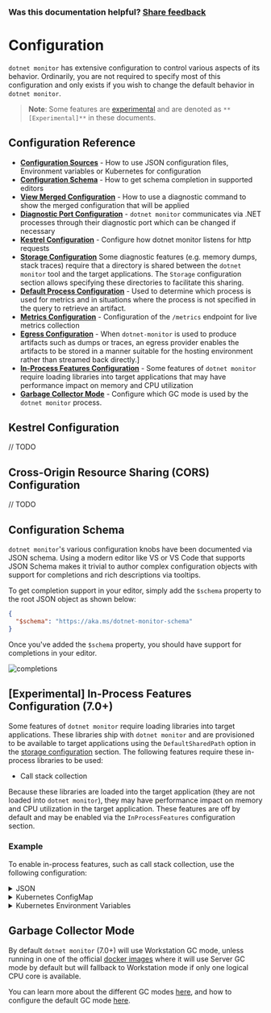 
### Was this documentation helpful? [Share feedback](https://www.research.net/r/DGDQWXH?src=documentation%2Fconfiguration)

# Configuration

`dotnet monitor` has extensive configuration to control various aspects of its behavior. Ordinarily, you are not required to specify most of this configuration and only exists if you wish to change the default behavior in `dotnet monitor`.

>**Note**: Some features are [experimental](../experimental.md) and are denoted as `**[Experimental]**` in these documents.

## Configuration Reference

- **[Configuration Sources](./configuration-sources.md)** - How to use JSON configuration files, Environment variables or Kubernetes for configuration 
- **[Configuration Schema](#configuration-schema)** - How to get schema completion in supported editors
- **[View Merged Configuration](./view-merged-configuration.md)** - How to use a diagnostic command to show the merged configuration that will be applied
- **[Diagnostic Port Configuration](diagnostic-port-configuration.md)** - `dotnet monitor` communicates via .NET processes through their diagnostic port which can be changed if necessary
- **[Kestrel Configuration](#kestrel-configuration)** - Configure how dotnet monitor listens for http requests
- **[Storage Configuration](./storage-configuration.md)** Some diagnostic features (e.g. memory dumps, stack traces) require that a directory is shared between the `dotnet monitor` tool and the target applications. The `Storage` configuration section allows specifying these directories to facilitate this sharing.
- **[Default Process Configuration](./default-process-configuration.md)** - Used to determine which process is used for metrics and in situations where the process is not specified in the query to retrieve an artifact.
- **[Metrics Configuration](./metrics-configuration.md)** - Configuration of the `/metrics` endpoint for live metrics collection
- **[Egress Configuration](./egress-configuration.md)** - When `dotnet-monitor` is used to produce artifacts such as dumps or traces, an egress provider enables the artifacts to be stored in a manner suitable for the hosting environment rather than streamed back directly.]
- **[In-Process Features Configuration](#experimental-in-process-features-configuration-70)** - Some features of `dotnet monitor` require loading libraries into target applications that may have performance impact on memory and CPU utilization
- **[Garbage Collector Mode](#garbage-collector-mode)** - Configure which GC mode is used by the `dotnet monitor` process.

## Kestrel Configuration

// TODO

## Cross-Origin Resource Sharing (CORS) Configuration

// TODO

## Configuration Schema

`dotnet monitor`'s various configuration knobs have been documented via JSON schema. Using a modern editor like VS or VS Code that supports JSON Schema makes it trivial to author complex configuration objects with support for completions and rich descriptions via tooltips.

To get completion support in your editor, simply add the `$schema` property to the root JSON object as shown below:

```json
{
  "$schema": "https://aka.ms/dotnet-monitor-schema"
}
```

Once you've added the `$schema` property, you should have support for completions in your editor.

![completions](https://user-images.githubusercontent.com/4734691/115377729-bf2bb600-a184-11eb-9b8e-50f361c112f0.gif)


## **[Experimental]** In-Process Features Configuration (7.0+)

Some features of `dotnet monitor` require loading libraries into target applications. These libraries ship with `dotnet monitor` and are provisioned to be available to target applications using the `DefaultSharedPath` option in the [storage configuration](./storage-configuration.md) section. The following features require these in-process libraries to be used:

- Call stack collection

Because these libraries are loaded into the target application (they are not loaded into `dotnet monitor`), they may have performance impact on memory and CPU utilization in the target application. These features are off by default and may be enabled via the `InProcessFeatures` configuration section.

### Example

To enable in-process features, such as call stack collection, use the following configuration:

<details>
  <summary>JSON</summary>

  ```json
  {
    "InProcessFeatures": {
      "Enabled": true
    }
  }
  ```
</details>

<details>
  <summary>Kubernetes ConfigMap</summary>
  
  ```yaml
  InProcessFeatures__Enabled: "true"
  ```
</details>

<details>
  <summary>Kubernetes Environment Variables</summary>
  
  ```yaml
  - name: DotnetMonitor_InProcessFeatures__Enabled
    value: "true"
  ```
</details>

## Garbage Collector Mode

By default `dotnet monitor` (7.0+) will use Workstation GC mode, unless running in one of the official [docker images](../docker.md) where it will use Server GC mode by default but will fallback to Workstation mode if only one logical CPU core is available.

You can learn more about the different GC modes [here](https://learn.microsoft.com/aspnet/core/performance/memory?view=aspnetcore-6.0#workstation-gc-vs-server-gc), and how to configure the default GC mode [here](https://learn.microsoft.com/dotnet/core/runtime-config/garbage-collector#workstation-vs-server).
